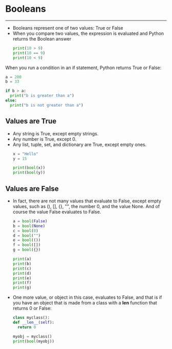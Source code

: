 # Booleans

---
* Booleans represent one of two values: True or False
* When you compare two values, the expression is evaluated and Python returns the Boolean answer
  ```python
  print(10 > 9)
  print(10 == 9)
  print(10 < 9)
  ```
When you run a condition in an if statement, Python returns True or False:
```python
a = 200
b = 33

if b > a:
  print("b is greater than a")
else:
  print("b is not greater than a")
```
## Values are True
* Any string is True, except empty strings.
* Any number is True, except 0.
* Any list, tuple, set, and dictionary are True, except empty ones.
  ```python
  x = "Hello"
  y = 15

  print(bool(x))
  print(bool(y))
  ```
## Values are False
* In fact, there are not many values that evaluate to False, except empty values, such as (), [], {}, "", the number 0, and the value None. And of course the value False evaluates to False.
  ```python
  a = bool(False)
  b = bool(None)
  c = bool(0)
  d = bool("")
  e = bool(())
  f = bool([])
  g = bool({})
  
  print(a)
  print(b)
  print(c)
  print(d)
  print(e)
  print(f)
  print(g)
  ```
* One more value, or object in this case, evaluates to False, and that is if you have an object that is made from a class with a __len__ function that returns 0 or False:
  ```python
  class myclass():
  def __len__(self):
    return 0

  myobj = myclass()
  print(bool(myobj))
  ```